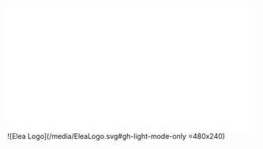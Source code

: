 
![Elea Logo](/media/EleaLogoLight.svg#gh-dark-mode-only)
![Elea Logo](/media/EleaLogo.svg#gh-light-mode-only =480x240)
